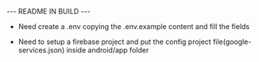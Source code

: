 --- README IN BUILD ---
- Need create a .env copying the .env.example content and fill the fields

- Need to setup a firebase project and put the config project file(google-services.json) inside android/app folder
